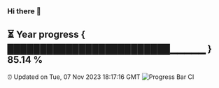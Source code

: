 ### Hi there 👋
⏳ Year progress { █████████████████████████▁▁▁▁▁ } 85.14 %
---
⏰ Updated on Tue, 07 Nov 2023 18:17:16 GMT
![Progress Bar CI](https://github.com/liununu/liununu/workflows/Progress%20Bar%20CI/badge.svg)
